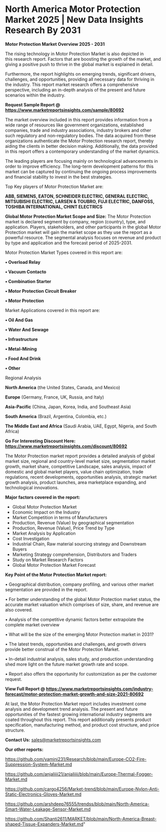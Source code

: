 # North America Motor Protection Market 2025 | New Data Insights Research By 2031

<Strong> Motor Protection Market Overview 2025 - 2031</strong>

The rising technology in Motor Protection Market is also depicted in this research report. Factors that are boosting the growth of the market, and giving a positive push to thrive in the global market is explained in detail.

Furthermore, the report highlights on emerging trends, significant drivers, challenges, and opportunities, providing all necessary data for thriving in the industry. This report market research offers a comprehensive perspective, including an in-depth analysis of the present and future scenarios within the industry.

<strong>Request Sample Report @ <a href=https://www.marketreportsinsights.com/sample/80692>https://www.marketreportsinsights.com/sample/80692</a></strong>

The market overview included in this report provides information from a wide range of resources like government organizations, established companies, trade and industry associations, industry brokers and other such regulatory and non-regulatory bodies. The data acquired from these organizations authenticate the Motor Protection research report, thereby aiding the clients in better decision making. Additionally, the data provided in this report offers a contemporary understanding of the market dynamics.

The leading players are focusing mainly on technological advancements in order to improve efficiency. The long-term development patterns for this market can be captured by continuing the ongoing process improvements and financial stability to invest in the best strategies.

Top Key players of Motor Protection Market are:

<strong>ABB, SIEMENS, EATON, SCHNEIDER ELECTRIC, GENERAL ELECTRIC, MITSUBISHI ELECTRIC, LARSEN & TOUBRO, FUJI ELECTRIC, DANFOSS, TOSHIBA INTERNATIONAL, CHINT ELECTRICS</strong>

<strong><b>Global Motor Protection Market Scope and Size:</b></strong>
The Motor Protection market is declared segment by company, region (country), type, and application. Players, stakeholders, and other participants in the global Motor Protection market will gain the market scope as they use the report as a powerful resource. The segmental analysis focuses on revenue and product by type and application and the forecast period of 2025-2031.

Motor Protection Market Types covered in this report are:

<strong>• Overload Relay

• Vacuum Contacto

• Combination Starter

• Motor Protection Circuit Breaker

• Motor Protection</strong>

Market Applications covered in this report are:

<strong>• Oil And Gas

• Water And Sewage

• Infrastructure

• Metal-Mining

• Food And Drink

• Other</strong> 

Regional Analysis

<strong>North America</strong> (the United States, Canada, and Mexico)

<strong>Europe</strong> (Germany, France, UK, Russia, and Italy)

<strong>Asia-Pacific</strong> (China, Japan, Korea, India, and Southeast Asia)

<strong>South America</strong> (Brazil, Argentina, Colombia, etc.)

<strong>The Middle East and Africa</strong> (Saudi Arabia, UAE, Egypt, Nigeria, and South Africa)

<strong>Go For Interesting Discount Here: <a href=https://www.marketreportsinsights.com/discount/80692>https://www.marketreportsinsights.com/discount/80692</a></strong>

The Motor Protection market report provides a detailed analysis of global market size, regional and country-level market size, segmentation market growth, market share, competitive Landscape, sales analysis, impact of domestic and global market players, value chain optimization, trade regulations, recent developments, opportunities analysis, strategic market growth analysis, product launches, area marketplace expanding, and technological innovations.

<strong><b>Major factors covered in the report:</b></strong>
<ul>
  <li>Global Motor Protection Market </li>
  <li>Economic Impact on the Industry</li>
  <li>Market Competition in terms of Manufacturers</li>
  <li>Production, Revenue (Value) by geographical segmentation</li>
  <li>Production, Revenue (Value), Price Trend by Type</li>
  <li>Market Analysis by Application</li>
  <li>Cost Investigation</li>
  <li>Industrial Chain, Raw material sourcing strategy and Downstream Buyers</li>
  <li>Marketing Strategy comprehension, Distributors and Traders</li>
  <li>Study on Market Research Factors</li>
  <li>Global Motor Protection Market Forecast</li>
</ul>

<strong><b>Key Point of the Motor Protection Market report:</b></strong>

• Geographical distribution, company profiling, and various other market segmentation are provided in the report.

• For better understanding of the global Motor Protection market status, the accurate market valuation which comprises of size, share, and revenue are also covered.

• Analysis of the competitive dynamic factors better extrapolate the complete market overview

• What will be the size of the emerging Motor Protection market in 2031?

• The latest trends, opportunities and challenges, and growth drivers provide better construal of the Motor Protection Market.

• In-detail industrial analysis, sales study, and production understanding shed more light on the future market growth rate and scope.

• Report also offers the opportunity for customization as per the customer request.

<strong><b>View Full Report @ <a href=https://www.marketreportsinsights.com/industry-forecast/motor-protection-market-growth-and-size-2021-80692>https://www.marketreportsinsights.com/industry-forecast/motor-protection-market-growth-and-size-2021-80692</a></b></strong>


At last, the Motor Protection Market report includes investment come analysis and development trend analysis. The present and future opportunities of the fastest growing international industry segments are coated throughout this report. This report additionally presents product specification, manufacturing method, and product cost structure, and price structure.

<strong>Contact Us:</strong>
sales@marketreportsinsights.com

<strong>Our other reports:</strong>

<a href=https://github.com/yamini231/Research/blob/main/Europe-CO2-Fire-Suppression-System-Market.md>https://github.com/yamini231/Research/blob/main/Europe-CO2-Fire-Suppression-System-Market.md</a>

<a href=https://github.com/anjaliiii21/anjaliiii/blob/main/Europe-Thermal-Fogger-Market.md>https://github.com/anjaliiii21/anjaliiii/blob/main/Europe-Thermal-Fogger-Market.md</a>

<a href=https://github.com/cargo4256/Market-trend/blob/main/Europe-Nylon-Anti-Static-Electronics-Gloves-Market.md>https://github.com/cargo4256/Market-trend/blob/main/Europe-Nylon-Anti-Static-Electronics-Gloves-Market.md</a>

<a href=https://github.com/arshdeep76555/trendss/blob/main/North-America-Smart-Water-Leakage-Sensor-Market.md>https://github.com/arshdeep76555/trendss/blob/main/North-America-Smart-Water-Leakage-Sensor-Market.md</a>

<a href=https://github.com/Shanti2611/MARKET/blob/main/North-America-Breast-shaped-Tissue-Expanders-Market.md>https://github.com/Shanti2611/MARKET/blob/main/North-America-Breast-shaped-Tissue-Expanders-Market.md</a>"
